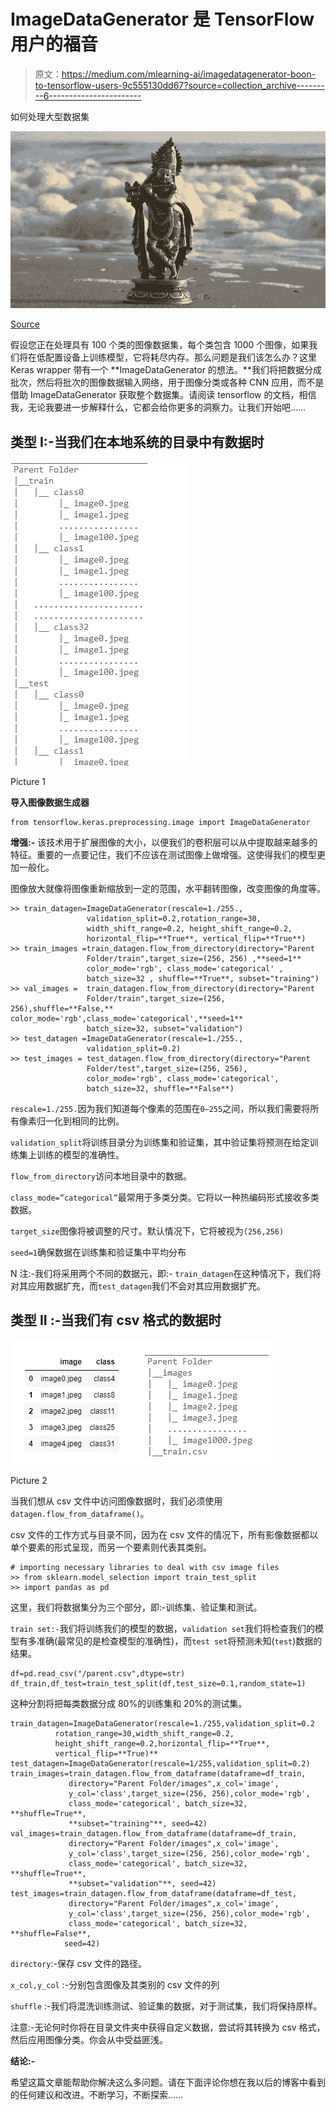 # ImageDataGenerator 是 TensorFlow 用户的福音

> 原文：<https://medium.com/mlearning-ai/imagedatagenerator-boon-to-tensorflow-users-9c555130dd67?source=collection_archive---------6----------------------->

如何处理大型数据集

![](img/644b88adeed1f3c5f2f8b6f91916fe37.png)

[Source](https://www.google.com/search?q=lord+krishna&tbm=isch&ved=2ahUKEwj9jf780pnvAhV_zHMBHebTDR0Q2-cCegQIABAA&oq=lord+krishna&gs_lcp=CgNpbWcQAzIFCAAQsQMyBQgAELEDMgUIABCxAzIFCAAQsQMyBQgAELEDMgUIABCxAzIFCAAQsQMyAggAMgIIADICCAA6BAgjECc6CAgAELEDEIMBOgYIABAFEB46BggAEAoQGDoHCCMQ6gIQJzoECAAQQ1DmrQFYnekBYIfrAWgHcAB4AIAB0gGIAawVkgEGMC4xNy4ymAEAoAEBqgELZ3dzLXdpei1pbWewAQrAAQE&sclient=img&ei=cGZCYP2VNP-Yz7sP5qe36AE&bih=625&biw=1366#imgrc=eUYOIqrkZMO4QM)

假设您正在处理具有 100 个类的图像数据集，每个类包含 1000 个图像，如果我们将在低配置设备上训练模型，它将耗尽内存。那么问题是我们该怎么办？这里 Keras wrapper 带有一个 **ImageDataGenerator 的想法。**我们将把数据分成批次，然后将批次的图像数据输入网络，用于图像分类或各种 CNN 应用，而不是借助 ImageDataGenerator 获取整个数据集。请阅读 tensorflow 的文档，相信我，无论我要进一步解释什么，它都会给你更多的洞察力。让我们开始吧……

## 类型 I:-当我们在本地系统的目录中有数据时

![](img/794e9cc3f811e01bc0264be509802e58.png)

Picture 1

**导入图像数据生成器**

```
from tensorflow.keras.preprocessing.image import ImageDataGenerator
```

**增强:-** 该技术用于扩展图像的大小，以便我们的卷积层可以从中提取越来越多的特征。重要的一点要记住，我们不应该在测试图像上做增强。这使得我们的模型更加一般化。

图像放大就像将图像重新缩放到一定的范围，水平翻转图像，改变图像的角度等。

```
>> train_datagen=ImageDataGenerator(rescale=1./255.,
                 validation_split=0.2,rotation_range=30,
                 width_shift_range=0.2, height_shift_range=0.2,
                 horizontal_flip=**True**, vertical_flip=**True**)                                              
>> train_images =train_datagen.flow_from_directory(directory="Parent 
                 Folder/train",target_size=(256, 256) ,**seed=1**
                 color_mode='rgb', class_mode='categorical' ,
                 batch_size=32 , shuffle=**True**, subset="training")
>> val_images =  train_datagen.flow_from_directory(directory="Parent 
                 Folder/train",target_size=(256, 256),shuffle=**False,** color_mode='rgb',class_mode='categorical',**seed=1**
                 batch_size=32, subset="validation")              
>> test_datagen =ImageDataGenerator(rescale=1./255., 
                 validation_split=0.2)
>> test_images = test_datagen.flow_from_directory(directory="Parent 
                 Folder/test",target_size=(256, 256),
                 color_mode='rgb', class_mode='categorical',
                 batch_size=32, shuffle=**False**)
```

`rescale=1./255.`因为我们知道每个像素的范围在`0–255`之间，所以我们需要将所有像素归一化到相同的比例。

`validation_split`将训练目录分为训练集和验证集，其中验证集将预测在给定训练集上训练的模型的准确性。

`flow_from_directory`访问本地目录中的数据。

`class_mode=”categorical”`最常用于多类分类。它将以一种热编码形式接收多类数据。

`target_size`图像将被调整的尺寸。默认情况下，它将被视为`(256,256)`

`seed=1`确保数据在训练集和验证集中平均分布

N 注:-我们将采用两个不同的数据元，即:- `train_datagen`在这种情况下，我们将对其应用数据扩充，而`test_datagen`我们不会对其应用数据扩充。

## 类型 II :-当我们有 csv 格式的数据时

![](img/2484739eac1014a5efb1190063fb727d.png)

Picture 2

当我们想从 csv 文件中访问图像数据时，我们必须使用`datagen.flow_from_dataframe()`。

csv 文件的工作方式与目录不同，因为在 csv 文件的情况下，所有影像数据都以单个要素的形式呈现，而另一个要素则代表其类别。

```
# importing necessary libraries to deal with csv image files
>> from sklearn.model_selection import train_test_split
>> import pandas as pd
```

这里，我们将数据集分为三个部分，即:-训练集、验证集和测试。

`train set:-`我们将训练我们的模型的数据，`validation set`我们将检查我们的模型有多准确(最常见的是检查模型的准确性)，而`test set`将预测未知(`test`)数据的结果。

```
df=pd.read_csv("/parent.csv",dtype=str)
df_train,df_test=train_test_split(df,test_size=0.1,random_state=1)
```

这种分割将把每类数据分成 80%的训练集和 20%的测试集。

```
train_datagen=ImageDataGenerator(rescale=1./255,validation_split=0.2
          rotation_range=30,width_shift_range=0.2,
          height_shift_range=0.2,horizontal_flip=**True**,
          vertical_flip=**True)** test_datagen=ImageDataGenerator(rescale=1/255,validation_split=0.2)
train_images=train_datagen.flow_from_dataframe(dataframe=df_train,
             directory="Parent Folder/images",x_col='image',
             y_col='class',target_size=(256, 256),color_mode='rgb',
             class_mode='categorical', batch_size=32, **shuffle=True**,
             **subset="training"**, seed=42)
val_images=train_datagen.flow_from_dataframe(dataframe=df_train,
             directory="Parent Folder/images",x_col='image',
             y_col='class',target_size=(256, 256),color_mode='rgb',
             class_mode='categorical', batch_size=32, **shuffle=True**,
             **subset="validation"**, seed=42)
test_images=train_datagen.flow_from_dataframe(dataframe=df_test,
             directory="Parent Folder/images",x_col='image',
             y_col='class',target_size=(256, 256),color_mode='rgb',
             class_mode='categorical', batch_size=32, **shuffle=False**,
            seed=42)
```

`directory`:-保存 csv 文件的路径。

`x_col,y_col` :-分别包含图像及其类别的 csv 文件的列

`shuffle` :-我们将混洗训练测试、验证集的数据，对于测试集，我们将保持原样。

注意:-无论何时你将在目录文件夹中获得自定义数据，尝试将其转换为 csv 格式，然后应用图像分类。你会从中受益匪浅。

**结论:-**

希望这篇文章能帮助你解决这么多问题。请在下面评论你想在我以后的博客中看到的任何建议和改进。不断学习，不断探索……